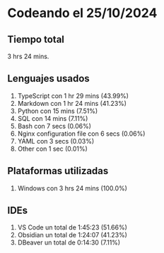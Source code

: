# Codeando el 25/10/2024

## Tiempo total
3 hrs 24 mins.

## Lenguajes usados
1. TypeScript con 1 hr 29 mins (43.99%)
1. Markdown con 1 hr 24 mins (41.23%)
1. Python con 15 mins (7.51%)
1. SQL con 14 mins (7.11%)
1. Bash con 7 secs (0.06%)
1. Nginx configuration file con 6 secs (0.06%)
1. YAML con 3 secs (0.03%)
1. Other con 1 sec (0.01%)

## Plataformas utilizadas
1. Windows con 3 hrs 24 mins (100.0%)

## IDEs
1. VS Code un total de 1:45:23 (51.66%)
1. Obsidian un total de 1:24:07 (41.23%)
1. DBeaver un total de 0:14:30 (7.11%)
